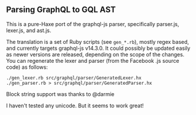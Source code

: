Parsing GraphQL to GQL AST
---------

This is a pure-Haxe port of the graphql-js parser, specifically parser.js, lexer.js, and ast.js.

The translation is a set of Ruby scripts (see `gen_*.rb`), mostly regex based, and currently
targets graphql-js v14.3.0. It could possibly be updated easily as newer versions
are released, depending on the scope of the changes. You can regenerate the lexer and parser
(from the Facebook .js source code) as follows:

```
./gen_lexer.rb src/graphql/parser/GeneratedLexer.hx
./gen_parser.rb > src/graphql/parser/GeneratedParser.hx
```

Block string support was thanks to @darmie

I haven't tested any unicode. But it seems to work great!
